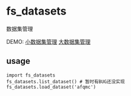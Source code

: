 # fs_datasets

数据集管理

DEMO:
[小数据集管理](http://wiki.team.idea.edu.cn/pages/viewpage.action?pageId=12945137)
[大数据集管理](http://wiki.team.idea.edu.cn/pages/viewpage.action?pageId=12945147)

## usage

```
import fs_datasets
fs_datasets.list_dataset() # 暂时有BUG还没实现
fs_datasets.load_dataset('afqmc')
```